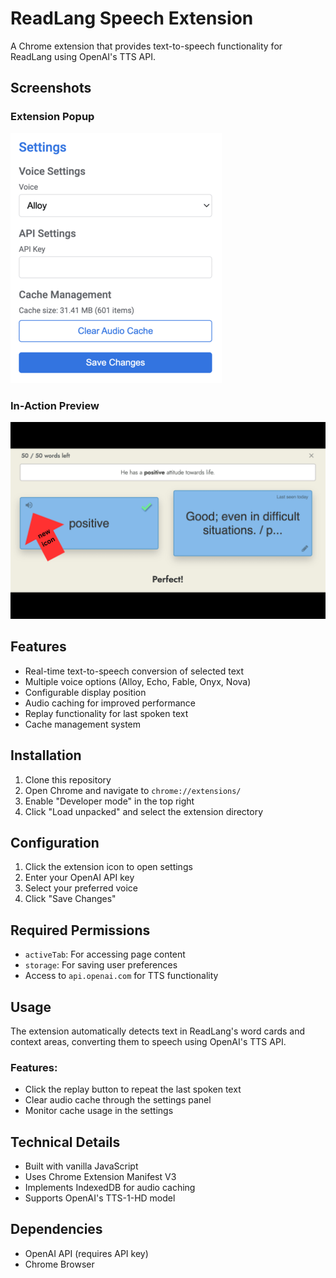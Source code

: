 # ReadLang Speech Extension

A Chrome extension that provides text-to-speech functionality for ReadLang using OpenAI's TTS API.

## Screenshots

### Extension Popup
![Extension Settings](screenshots/setting.png)


### In-Action Preview
![Extension in Action](screenshots/screenshot.png)


## Features

- Real-time text-to-speech conversion of selected text
- Multiple voice options (Alloy, Echo, Fable, Onyx, Nova)
- Configurable display position
- Audio caching for improved performance
- Replay functionality for last spoken text
- Cache management system

## Installation

1. Clone this repository
2. Open Chrome and navigate to `chrome://extensions/`
3. Enable "Developer mode" in the top right
4. Click "Load unpacked" and select the extension directory

## Configuration

1. Click the extension icon to open settings
2. Enter your OpenAI API key
3. Select your preferred voice
4. Click "Save Changes"

## Required Permissions

- `activeTab`: For accessing page content
- `storage`: For saving user preferences
- Access to `api.openai.com` for TTS functionality

## Usage

The extension automatically detects text in ReadLang's word cards and context areas, converting them to speech using OpenAI's TTS API.

### Features:
- Click the replay button to repeat the last spoken text
- Clear audio cache through the settings panel
- Monitor cache usage in the settings

## Technical Details

- Built with vanilla JavaScript
- Uses Chrome Extension Manifest V3
- Implements IndexedDB for audio caching
- Supports OpenAI's TTS-1-HD model

## Dependencies

- OpenAI API (requires API key)
- Chrome Browser
